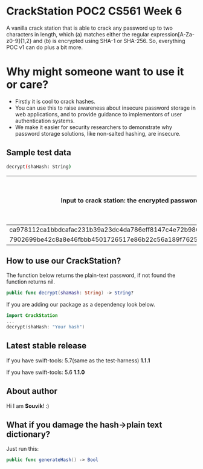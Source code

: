 # CrackStation POC2 CS561 Week 6

A vanilla crack station that is able to crack any password up to two characters in length, which (a) matches either the regular expression[A-Za-z0-9]{1,2} and (b) is encrypted using SHA-1 or SHA-256.  So, everything POC v1 can do plus a bit more. 

# Why might someone want to use it or care?

* Firstly it is cool to crack hashes. 
* You can use this to raise awareness about insecure password storage in web applications, and to provide guidance to implementors of user authentication systems. 
* We make it easier for security researchers to demonstrate why password storage solutions, like non-salted hashing, are insecure. 

## Sample test data

```bash
decrypt(shaHash: String)
```

| Input to crack station: the encrypted password | Crack station’s output: the plain-text password. |
| ---------------------------------------------- | ------------------------------------------------ |
| ca978112ca1bbdcafac231b39a23dc4da786eff8147c4e72b9807785afee48bb       | a       											|
| 7902699be42c8a8e46fbbb4501726517e86b22c56a189f7625a6da49081b2451       | 7       											|

## How to use our CrackStation?
The function below returns the plain-text password, if not found the function returns nil.
```swift
public func decrypt(shaHash: String) -> String?
```

If you are adding our package as a dependency look below.
```swift
import CrackStation
...
decrypt(shaHash: "Your hash")
```

## Latest stable release
If you have swift-tools: 5.7(same as the test-harness)
**1.1.1**

If you have swift-tools: 5.6
**1.1.0**

## About author
Hi I am **Souvik**! :) 

## What if you damage the hash->plain text dictionary?
Just run this:
```swift
public func generateHash() -> Bool
```
